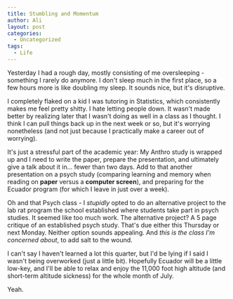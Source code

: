 ```yaml
---
title: Stumbling and Momentum
author: Ali
layout: post
categories:
  - Uncategorized
tags:
  - Life
---
```

Yesterday I had a rough day, mostly consisting of me oversleeping - something I rarely do anymore. I don't sleep much in the first place, so a few hours more is like doubling my sleep. It sounds nice, but it's disruptive. 

I completely flaked on a kid I was tutoring in Statistics, which consistently makes me feel pretty shitty. I hate letting people down. It wasn't made better by realizing later that I wasn't doing as well in a class as I thought. I think I can pull things back up in the next week or so, but it's worrying nonetheless (and not just because I practically make a career out of worrying).

It's just a stressful part of the academic year: My Anthro study is wrapped up and I need to write the paper, prepare the presentation, and ultimately give a talk about it in... fewer than two days. Add to that another presentation on a psych study (comparing learning and memory when reading on **paper** versus a **computer screen**), and preparing for the Ecuador program (for which I leave in just over a week).

Oh and that Psych class - I *stupidly* opted to do an alternative project to the lab rat program the school established where students take part in psych studies. It seemed like too much work. The alternative project? A 5 page critique of an established psych study. That's due either this Thursday or next Monday. Neither option sounds appealing. And *this is the class I'm concerned about*, to add salt to the wound.

I can't say I haven't learned a lot this quarter, but I'd be lying if I said I wasn't being overworked (just a little bit). Hopefully Ecuador will be a little low-key, and I'll be able to relax and enjoy the 11,000 foot high altitude (and short-term altitude sickness) for the whole month of July.

Yeah.